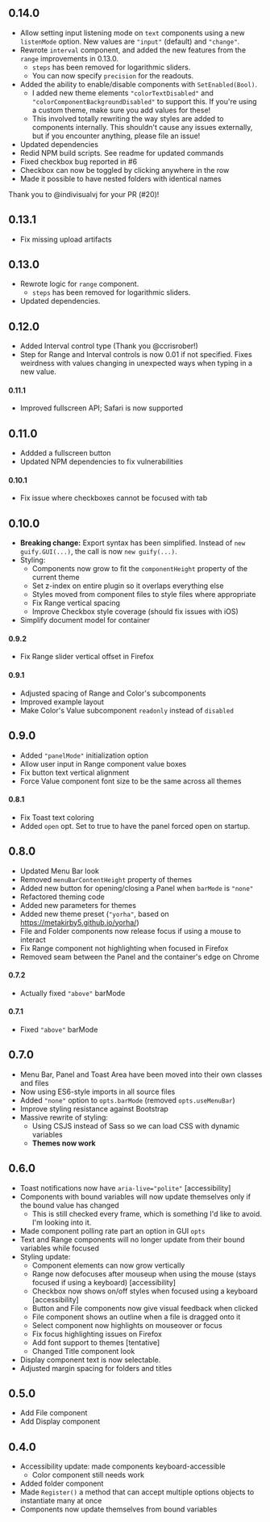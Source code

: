 ## 0.14.0

- Allow setting input listening mode on `text` components using a new `listenMode` option. New values are `"input"` (default) and `"change"`.
- Rewrote `interval` component, and added the new features from the `range` improvements in 0.13.0.
    - `steps` has been removed for logarithmic sliders.
    - You can now specify `precision` for the readouts.
- Added the ability to enable/disable components with `SetEnabled(Bool)`.
    - I added new theme elements `"colorTextDisabled"` and `"colorComponentBackgroundDisabled"` to support this. If you're using a custom theme, make sure you add values for these!
    - This involved totally rewriting the way styles are added to components internally. This shouldn't cause any issues externally, but if you encounter anything, please file an issue!
- Updated dependencies
- Redid NPM build scripts. See readme for updated commands
- Fixed checkbox bug reported in #6
- Checkbox can now be toggled by clicking anywhere in the row
- Made it possible to have nested folders with identical names

Thank you to @indivisualvj for your PR (#20)!

## 0.13.1

- Fix missing upload artifacts

## 0.13.0

- Rewrote logic for `range` component.
    - `steps` has been removed for logarithmic sliders.
- Updated dependencies.

## 0.12.0

- Added Interval control type (Thank you @ccrisrober!)
- Step for Range and Interval controls is now 0.01 if not specified. Fixes weirdness with values changing in unexpected ways when typing in a new value.

#### 0.11.1

- Improved fullscreen API; Safari is now supported

## 0.11.0

- Addded a fullscreen button
- Updated NPM dependencies to fix vulnerabilities

#### 0.10.1

- Fix issue where checkboxes cannot be focused with tab

## 0.10.0

- **Breaking change:** Export syntax has been simplified. Instead of `new guify.GUI(...)`,
the call is now `new guify(...)`.
- Styling:
    - Components now grow to fit the `componentHeight` property of the current theme
    - Set z-index on entire plugin so it overlaps everything else
    - Styles moved from component files to style files where appropriate
    - Fix Range vertical spacing
    - Improve Checkbox style coverage (should fix issues with iOS)
- Simplify document model for container

#### 0.9.2

- Fix Range slider vertical offset in Firefox

#### 0.9.1

- Adjusted spacing of Range and Color's subcomponents
- Improved example layout
- Make Color's Value subcomponent `readonly` instead of `disabled`

## 0.9.0

- Added `"panelMode"` initialization option
- Allow user input in Range component value boxes
- Fix button text vertical alignment
- Force Value component font size to be the same across all themes

#### 0.8.1

- Fix Toast text coloring
- Added `open` opt. Set to true to have the panel forced open on startup.

## 0.8.0

- Updated Menu Bar look
- Removed `menuBarContentHeight` property of themes
- Added new button for opening/closing a Panel when `barMode` is `"none"`
- Refactored theming code
- Added new parameters for themes
- Added new theme preset (`"yorha"`, based on https://metakirby5.github.io/yorha/)
- File and Folder components now release focus if using a mouse to interact
- Fix Range component not highlighting when focused in Firefox
- Removed seam between the Panel and the container's edge on Chrome


#### 0.7.2

- Actually fixed `"above"` barMode

#### 0.7.1

- Fixed `"above"` barMode

## 0.7.0

- Menu Bar, Panel and Toast Area have been moved into their own classes and files
- Now using ES6-style imports in all source files
- Added `"none"` option to `opts.barMode` (removed `opts.useMenuBar`)
- Improve styling resistance against Bootstrap
- Massive rewrite of styling:
    - Using CSJS instead of Sass so we can load CSS with dynamic variables
    - **Themes now work**

## 0.6.0

- Toast notifications now have `aria-live="polite"` [accessibility]
- Components with bound variables will now update themselves only if the bound value has changed
    - This is still checked every frame, which is something I'd like to avoid. I'm looking into it.
- Made component polling rate part an option in GUI `opts`
- Text and Range components will no longer update from their bound variables while focused
- Styling update:
    - Component elements can now grow vertically
    - Range now defocuses after mouseup when using the mouse (stays focused if using a keyboard) [accessibility]
    - Checkbox now shows on/off styles when focused using a keyboard [accessibility]
    - Button and File components now give visual feedback when clicked
    - File component shows an outline when a file is dragged onto it
    - Select component now highlights on mouseover or focus
    - Fix focus highlighting issues on Firefox
    - Add font support to themes [tentative]
    - Changed Title component look
- Display component text is now selectable.
- Adjusted margin spacing for folders and titles


## 0.5.0

- Add File component
- Add Display component


## 0.4.0

- Accessibility update: made components keyboard-accessible
    - Color component still needs work
- Added folder component
- Made `Register()` a method that can accept multiple options objects to instantiate many at once
- Components now update themselves from bound variables
